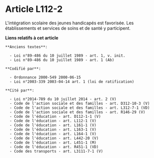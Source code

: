 # Article L112-2

L'intégration scolaire des jeunes handicapés est favorisée. Les établissements et services de soins et de santé y
participent.

**Liens relatifs à cet article**

	**Anciens textes**:

	  - Loi n°89-486 du 10 juillet 1989 - art. 1, v. init.
	  - Loi n°89-486 du 10 juillet 1989 - art. 1 (Ab)

	**Codifié par**:

	  - Ordonnance 2000-549 2000-06-15
	  - Loi n°2003-339 2003-04-14 art. 1 (loi de ratification)

	**Cité par**:

	  - Loi n°2014-789 du 10 juillet 2014 - art. 2 (V)
	  - Code de l'action sociale et des familles - art. D312-10-3 (V)
	  - Code de l'action sociale et des familles - art. L312-7-1 (VD)
	  - Code de l'action sociale et des familles - art. R146-29 (V)
	  - Code de l'éducation - art. D112-1-1 (V)
	  - Code de l'éducation - art. L112-1 (V)
	  - Code de l'éducation - art. L161-1 (V)
	  - Code de l'éducation - art. L163-1 (V)
	  - Code de l'éducation - art. L164-1 (V)
	  - Code de l'éducation - art. L442-20 (V)
	  - Code de l'éducation - art. L451-1 (M)
	  - Code de l'éducation - art. R451-1 (VD)
	  - Code des transports - art. L3111-7-1 (V)
